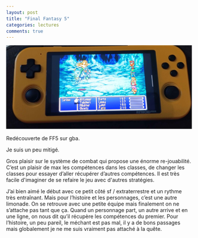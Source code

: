 ```yaml
---
layout: post
title: "Final Fantasy 5"
categories: lectures
comments: true
---
```


![Metroid Fusion](https://github.com/homeostasie/bouquins/raw/master/_pics/jv/ff/ff5.jpg)

Redécouverte de FF5 sur gba. 

Je suis un peu mitigé. 

Gros plaisir sur le système de combat qui propose une énorme re-jouabilité. C’est un plaisir de max les compétences dans les classes, de changer les classes pour essayer d’aller récupérer d’autres compétences. Il est très facile d'imaginer de se refaire le jeu avec d'autres stratégies.

J’ai bien aimé le début avec ce petit côté sf / extraterrestre et un rythme très entraînant. Mais pour l’histoire et les personnages, c’est une autre limonade. On se retrouve avec une petite équipe mais finalement on ne s’attache pas tant que ça. Quand un personnage part, un autre arrive et en une ligne, on nous dit qu’il récupère les compétences du premier. Pour l’histoire, un peu pareil, le méchant est pas mal, il y a de bons passages mais globalement je ne me suis vraiment pas attaché à la quête.

